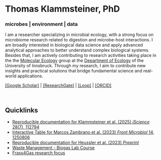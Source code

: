 # Thomas Klammsteiner, PhD

### microbes | environment | data

I am a researcher specializing in microbial ecology, with a strong focus on microbiome research related to digestion and microbe-host interactions. I am broadly interested in biological data science and apply advanced analytical approaches to better understand complex biological systems. Besides that, I am actively contributing to research activities taking place in the the [Molecular Ecology](https://molecular-ecology.at/) group at the [Department of Ecology](https://www.uibk.ac.at/en/ecology/) of the University of Innsbruck. Through my research, I aim to contribute new insights and practical solutions that bridge fundamental science and real-world applications.

[[Google Scholar]](https://scholar.google.com/citations?user=jI_Q6tgAAAAJ&hl=de) | 
[[ResearchGate]](https://www.researchgate.net/profile/Thomas-Klammsteiner) | 
[[Loop]](https://loop.frontiersin.org/people/689327/overview) | 
[[ORCID]](https://orcid.org/0000-0003-1280-5159)

<br>

## Quicklinks
- [Reproducible documentation for Klammsteiner et al. (2025) *iScience* 28(7), 112794](https://tklammsteiner.github.io/templarvae/)
- [Interactive Table for Marcos Zambrano et al. (2023) *Front Microbiol* 14, 1250806](https://tklammsteiner.github.io/machine-learning-toolbox)
- [Reproducible documentation for Heussler et al. (2023) *Preprint*](https://tklammsteiner.github.io/eggsurfacemicrobiome)
- [Waste Management - Biogas Lab Course](https://tklammsteiner.github.io/waste-management-course/)
- [Frass4Gas research focus](https://tklammsteiner.github.io/frass4gas)
